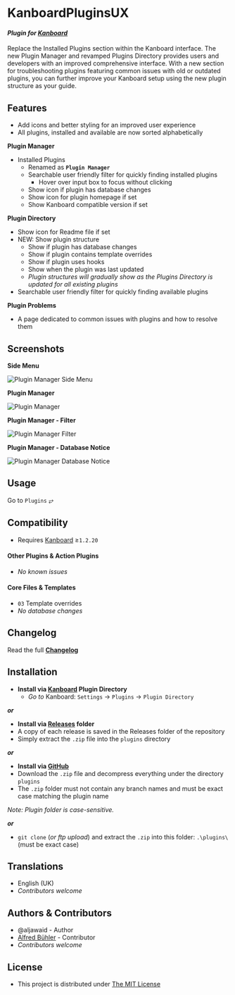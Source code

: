 # KanboardPluginsUX

#### _Plugin for [Kanboard](https://github.com/fguillot/kanboard "Kanboard - Kanban Project Management Software")_

Replace the Installed Plugins section within the Kanboard interface. The new Plugin Manager and revamped Plugins Directory provides users and developers with an improved comprehensive interface. With a new section for troubleshooting plugins featuring common issues with old or outdated plugins, you can further improve your Kanboard setup using the new plugin structure as your guide.


Features
-------------

- Add icons and better styling for an improved user experience
- All plugins, installed and available are now sorted alphabetically

**Plugin Manager**
- Installed Plugins
  - Renamed as **`Plugin Manager`**
  - Searchable user friendly filter for quickly finding installed plugins
    - Hover over input box to focus without clicking
  - Show icon if plugin has database changes
  - Show icon for plugin homepage if set
  - Show Kanboard compatible version if set

**Plugin Directory**
- Show icon for Readme file if set
- NEW: Show plugin structure
  - Show if plugin has database changes
  - Show if plugin contains template overrides
  - Show if plugin uses hooks
  - Show when the plugin was last updated
  - _Plugin structures will gradually show as the Plugins Directory is updated for all existing plugins_
- Searchable user friendly filter for quickly finding available plugins

**Plugin Problems**
- A page dedicated to common issues with plugins and how to resolve them

Screenshots
----------

**Side Menu**

![Plugin Manager Side Menu](../master/Screenshots/screenshot-plugin-manager-side-menu.png "Plugin Manager Side Menu")

**Plugin Manager**

![Plugin Manager](../master/Screenshots/screenshot-plugin-manager.png "Installed Plugins becomes Plugin Manager")

**Plugin Manager - Filter**

![Plugin Manager Filter](../master/Screenshots/screenshot-plugin-manager-filter.png "Plugin Manager Filter")

**Plugin Manager - Database Notice**

![Plugin Manager Database Notice](../master/Screenshots/screenshot-plugin-manager-schema-tooltip.png "Database Notice")

Usage
-------------

Go to `Plugins` &#10562;

Compatibility
-------------

- Requires [Kanboard](https://github.com/fguillot/kanboard "Kanboard - Kanban Project Management Software") ≥`1.2.20`

#### Other Plugins & Action Plugins
- _No known issues_
#### Core Files & Templates
- `03` Template overrides
- _No database changes_

Changelog
---------

Read the full [**Changelog**](../master/changelog.md "See changes")
 

Installation
------------

- **Install via [Kanboard](https://github.com/fguillot/kanboard "Kanboard - Kanban Project Management Software") Plugin Directory**
  - _Go to_ Kanboard: `Settings` -> `Plugins` -> `Plugin Directory`

**_or_**

- **Install via [Releases](../master/Releases/ "A copy of each release is saved in the folder") folder**
 - A copy of each release is saved in the Releases folder of the repository
 - Simply extract the `.zip` file into the `plugins` directory

**_or_**

- **Install via [GitHub](https://github.com/aljawaid "Find the correct plugin from the list of repositories")**
- Download the `.zip` file and decompress everything under the directory `plugins`
 - The `.zip` folder must not contain any branch names and must be exact case matching the plugin name

_Note: Plugin folder is case-sensitive._

**_or_**
- `git clone` (_or ftp upload_) and extract the `.zip` into this folder: `.\plugins\` (must be exact case)


Translations
------------

- English (UK)
- _Contributors welcome_


Authors & Contributors
----------------------

- @aljawaid - Author
- [Alfred Bühler](https://github.com/alfredbuehler) - Contributor
- _Contributors welcome_

License
-------
- This project is distributed under [The MIT License](../master/LICENSE "Read The MIT license")

